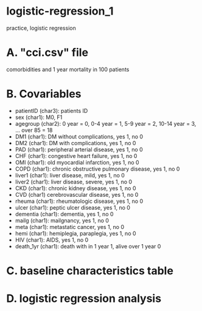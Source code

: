 # logistic-regression_1
practice, logistic regression 


# A. "cci.csv" file 
comorbidities and 1 year mortality in 100 patients  
# B. Covariables
* patientID (char3): patients ID  
* sex (char1): M0, F1  
* agegroup (char2): 0 year = 0, 0-4 year = 1, 5-9 year = 2, 10-14 year = 3, ... over 85 = 18  
* DM1 (char1): DM without complications, yes 1, no 0  
* DM2 (char1): DM with complications, yes 1, no 0  
* PAD (char1): peripheral arterial disease, yes 1, no 0  
* CHF (char1): congestive heart failure, yes 1, no 0  
* OMI (char1): old myocardial infarction, yes 1, no 0  
* COPD (char1): chronic obstructive pulmonary disease, yes 1, no 0  
* liver1 (char1): liver disease, mild, yes 1, no 0  
* liver2 (char1): liver disease, severe, yes 1, no 0  
* CKD (char1): chronic kidney disease, yes 1, no 0   
* CVD (char1) cerebrovascular disease, yes 1, no 0  
* rheuma (char1): rheumatologic disease, yes 1, no 0  
* ulcer (char1): peptic ulcer disease, yes 1, no 0  
* dementia (char1): dementia, yes 1, no 0  
* mailg (char1): mailgnancy, yes 1, no 0  
* meta (char1): metastatic cancer, yes 1, no 0  
* hemi (char1): hemiplegia, paraplegia, yes 1, no 0  
* HIV (char1): AIDS, yes 1, no 0  
* death_1yr (char1): death with in 1 year 1, alive over 1 year 0

# C. baseline characteristics table  
# D. logistic regression analysis
